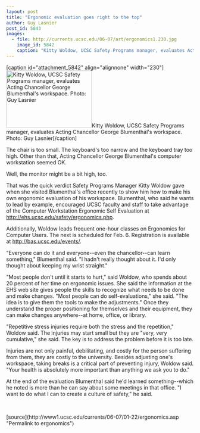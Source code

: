 ```yaml
---
layout: post
title: "Ergonomic evaluation goes right to the top"
author: Guy Lasnier
post_id: 5843
images:
  - file: http://currents.ucsc.edu/06-07/art/ergonomics1.230.jpg
    image_id: 5842
    caption: "Kitty Woldow, UCSC Safety Programs manager, evaluates Acting Chancellor George Blumenthal's workspace. Photo: Guy Lasnier"
---
```


[caption id="attachment_5842" align="alignnone" width="230"]<a href="http://localhost/mysite/wp-content/uploads/2007/01/ergonomics1.230.jpg"><img class="size-full wp-image-5842" src="http://localhost/mysite/wp-content/uploads/2007/01/ergonomics1.230.jpg" alt="Kitty Woldow, UCSC Safety Programs manager, evaluates Acting Chancellor George Blumenthal's workspace. Photo: Guy Lasnier" width="230" height="153" /></a>Kitty Woldow, UCSC Safety Programs manager, evaluates Acting Chancellor George Blumenthal's workspace. Photo: Guy Lasnier[/caption]
<a name="content" id="content"></a>
<p>
  The chair is too small. The keyboard's too narrow and the keyboard tray too high. Other than that, Acting Chancellor George Blumenthal's computer workstation seemed OK.
</p>
<p>
  Well, the monitor might be a bit high, too.
</p>
<p>
  That was the quick verdict Safety Programs Manager Kitty Woldow gave when she visited Blumenthal's office recently to show him how to make his own ergonomic evaluation of his workspace. Blumenthal, who said he wants to lead by example, encouraged UCSC faculty and staff to take advantage of the Computer Workstation Ergonomic Self Evaluation at <a href="http://ehs.ucsc.edu/safety/ergonomics.php">http://ehs.ucsc.edu/safety/ergonomics.php</a>.
</p>
<p>
  Additionally, Woldow leads frequent one-hour classes on Ergonomics for Computer Users. The next is scheduled for Feb. 6. Registration is available at <a href="http://bas.ucsc.edu/events/">http://bas.ucsc.edu/events/</a>.
</p>
<p>
  "Everyone can do it and everyone--even the chancellor--can learn something," Blumenthal said. "I hadn't really thought about it. I'd only thought about keeping my wrist straight."
</p>
<p>
  "Most people don't until it starts to hurt," said Woldow, who spends about 20 percent of her time on ergonomic issues. She said the information at the EHS web site gives people the skills to recognize what needs to be done and make changes. "Most people can do self-evaluations," she said. "The idea is to give them the tools to make the adjustments." Once they understand the proper positioning for themselves and their equipment, they can make changes anywhere--at home, office, or library.
</p>
<p>
  "Repetitive stress injuries require both the stress and the repetition," Woldow said. The injuries may start small but they are "very, very cumulative," she said. The key is to address the problem before it is too late.
</p>
<p>
  Injuries are not only painful, debilitating, and costly for the person suffering from them, they are costly to the university. Besides adjusting one's workspace, taking breaks is a critical part of preventing injury, Woldow said. "Your health is absolutely more important than anything we ask you to do."
</p>
<p>
  At the end of the evaluation Blumenthal said he'd learned something--which he noted is more than he can say about some meetings in that office. "I want to do what I can to create a culture of safety," he said.
</p>
<p>
  <br>
</p>
[source](http://www1.ucsc.edu/currents/06-07/01-22/ergonomics.asp "Permalink to ergonomics")
